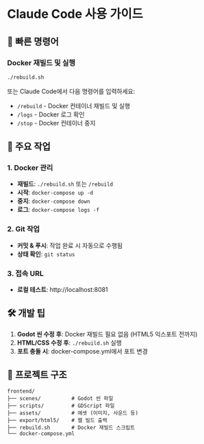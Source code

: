 # Claude Code 사용 가이드

## 🚀 빠른 명령어

### Docker 재빌드 및 실행
```bash
./rebuild.sh
```

또는 Claude Code에서 다음 명령어를 입력하세요:
- `/rebuild` - Docker 컨테이너 재빌드 및 실행
- `/logs` - Docker 로그 확인
- `/stop` - Docker 컨테이너 중지

## 📝 주요 작업

### 1. Docker 관리
- **재빌드**: `./rebuild.sh` 또는 `/rebuild`
- **시작**: `docker-compose up -d`
- **중지**: `docker-compose down`
- **로그**: `docker-compose logs -f`

### 2. Git 작업
- **커밋 & 푸시**: 작업 완료 시 자동으로 수행됨
- **상태 확인**: `git status`

### 3. 접속 URL
- **로컬 테스트**: http://localhost:8081

## 🛠 개발 팁

1. **Godot 씬 수정 후**: Docker 재빌드 필요 없음 (HTML5 익스포트 전까지)
2. **HTML/CSS 수정 후**: `./rebuild.sh` 실행
3. **포트 충돌 시**: docker-compose.yml에서 포트 변경

## 📂 프로젝트 구조
```
frontend/
├── scenes/          # Godot 씬 파일
├── scripts/         # GDScript 파일
├── assets/          # 에셋 (이미지, 사운드 등)
├── export/html5/    # 웹 빌드 출력
├── rebuild.sh       # Docker 재빌드 스크립트
└── docker-compose.yml
```